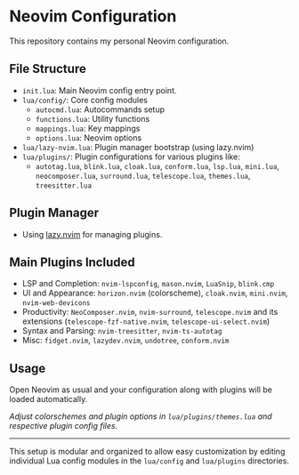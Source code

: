 # Neovim Configuration

This repository contains my personal Neovim configuration.

## File Structure

- `init.lua`: Main Neovim config entry point.
- `lua/config/`: Core config modules
  - `autocmd.lua`: Autocommands setup
  - `functions.lua`: Utility functions
  - `mappings.lua`: Key mappings
  - `options.lua`: Neovim options
- `lua/lazy-nvim.lua`: Plugin manager bootstrap (using lazy.nvim)
- `lua/plugins/`: Plugin configurations for various plugins like:
  - `autotag.lua`, `blink.lua`, `cloak.lua`, `conform.lua`, `lsp.lua`, `mini.lua`, `neocomposer.lua`, `surround.lua`, `telescope.lua`, `themes.lua`, `treesitter.lua`

## Plugin Manager

- Using [lazy.nvim](https://github.com/folke/lazy.nvim) for managing plugins.

## Main Plugins Included

- LSP and Completion: `nvim-lspconfig`, `mason.nvim`, `LuaSnip`, `blink.cmp`
- UI and Appearance: `horizon.nvim` (colorscheme), `cloak.nvim`, `mini.nvim`, `nvim-web-devicons`
- Productivity: `NeoComposer.nvim`, `nvim-surround`, `telescope.nvim` and its extensions (`telescope-fzf-native.nvim`, `telescope-ui-select.nvim`)
- Syntax and Parsing: `nvim-treesitter`, `nvim-ts-autotag`
- Misc: `fidget.nvim`, `lazydev.nvim`, `undotree`, `conform.nvim`
  
## Usage

Open Neovim as usual and your configuration along with plugins will be loaded automatically.

_*Adjust colorschemes and plugin options in `lua/plugins/themes.lua` and respective plugin config files.*_

---

This setup is modular and organized to allow easy customization by editing individual Lua config modules in the `lua/config` and `lua/plugins` directories.
